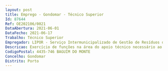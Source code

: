 ```yaml
--- 
layout: post
title: Emprego - Gondomar - Técnico Superior
Id: 87644
Ref: OE202106/0021
DataAbertura: 2021-06-01
DataFecho: 2021-06-17
Trabalho: Técnico Superior
Empregador: LIPOR - Serviço Intermunicipalizado de Gestão de Resíduos do Grande Porto
Descricao: Exercício de funções na área do apoio técnico necessário ao exercício das competências do Departamento Jurídico e de Auditoria, nomeadamente  elaboração de informações e pareceres jurídicos  análise da legislação com impacto na Associação  apoio Jurídico aos órgãos da Associação e às suas diversas Unidades Orgânicas  apoio na realização de procedimentos de contratação pública, na modalidade de Concurso Público  elaboração de contratos, protocolos e outros documentos com competente jurídica  instrução de processos disciplinares.
CodigoPostal: 4435-746 BAGUIM DO MONTE
Concelho: Gondomar
Distrito: Porto
--- 
```

